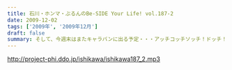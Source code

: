 ```yaml
---
title: 石川・ホンマ・ぶるんのBe-SIDE Your Life! vol.187-2
date: 2009-12-02
tags: ['2009年', '2009年12月']
draft: false
summary: そして、今週末はまたキャラバンに出る予定・・・アッチコッチソッチ！ドッチ！に行くのやら。NAMAE
---
```


http://project-phi.ddo.jp/ishikawa/ishikawa187_2.mp3
